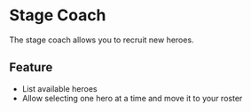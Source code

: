 # Stage Coach

The stage coach allows you to recruit new heroes.

## Feature

- List available heroes
- Allow selecting one hero at a time and move it to your roster

